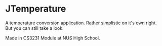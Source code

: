 # JTemperature

A temperature conversion application. Rather simplistic on it's own right. But you can still take a look.

Made in CS3231 Module at NUS High School.
